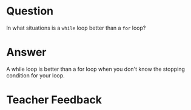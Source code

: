 # Question
In what situations is a `while` loop better than a `for` loop?

# Answer
A while loop is better than a for loop when you don't know the stopping condition for your loop.

# Teacher Feedback
